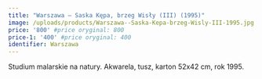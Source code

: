 ```yaml
---
title: "Warszawa – Saska Kępa, brzeg Wisły (III) (1995)"
image: /uploads/products/Warszawa--Saska-Kepa-brzeg-Wisly-III-1995.jpg
price: '800' #price oryginal: 800
price-1: '400' #price oryginal: 400
identifier: Warszawa
---
```


Studium malarskie na natury. Akwarela, tusz, karton 52x42 cm, rok 1995.